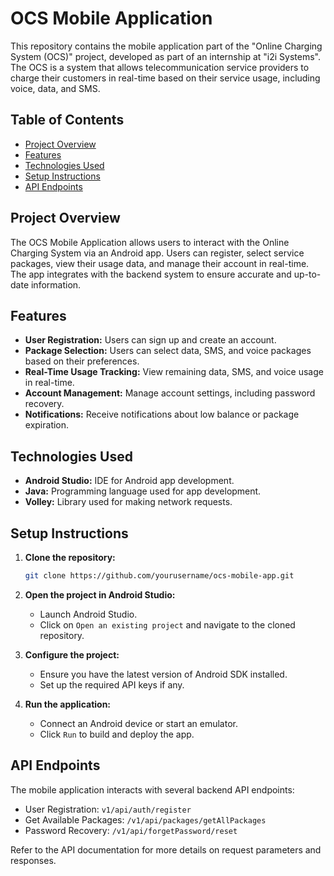 # OCS Mobile Application

This repository contains the mobile application part of the "Online Charging System (OCS)" project, developed as part of an internship at "i2i Systems". The OCS is a system that allows telecommunication service providers to charge their customers in real-time based on their service usage, including voice, data, and SMS.

## Table of Contents

- [Project Overview](#project-overview)
- [Features](#features)
- [Technologies Used](#technologies-used)
- [Setup Instructions](#setup-instructions)
- [API Endpoints](#api-endpoints)

## Project Overview

The OCS Mobile Application allows users to interact with the Online Charging System via an Android app. Users can register, select service packages, view their usage data, and manage their account in real-time. The app integrates with the backend system to ensure accurate and up-to-date information.

## Features

- **User Registration:** Users can sign up and create an account.
- **Package Selection:** Users can select data, SMS, and voice packages based on their preferences.
- **Real-Time Usage Tracking:** View remaining data, SMS, and voice usage in real-time.
- **Account Management:** Manage account settings, including password recovery.
- **Notifications:** Receive notifications about low balance or package expiration.

## Technologies Used

- **Android Studio:** IDE for Android app development.
- **Java:** Programming language used for app development.
- **Volley:** Library used for making network requests.

## Setup Instructions

1. **Clone the repository:**
    ```bash
    git clone https://github.com/yourusername/ocs-mobile-app.git
    ```

2. **Open the project in Android Studio:**
    - Launch Android Studio.
    - Click on `Open an existing project` and navigate to the cloned repository.

3. **Configure the project:**
    - Ensure you have the latest version of Android SDK installed.
    - Set up the required API keys if any.

4. **Run the application:**
    - Connect an Android device or start an emulator.
    - Click `Run` to build and deploy the app.

## API Endpoints

The mobile application interacts with several backend API endpoints:

- User Registration: `v1/api/auth/register`
- Get Available Packages: `/v1/api/packages/getAllPackages`
- Password Recovery: `/v1/api/forgetPassword/reset`

Refer to the API documentation for more details on request parameters and responses.
